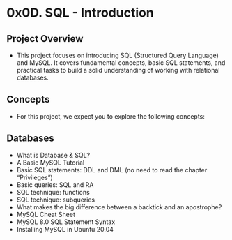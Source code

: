 # 0x0D. SQL - Introduction
## Project Overview
* This project focuses on introducing SQL (Structured Query Language) and MySQL. It covers fundamental concepts, basic SQL statements, and practical tasks to build a solid understanding of working with relational databases.

## Concepts
* For this project, we expect you to explore the following concepts:

## Databases
* What is Database & SQL?
* A Basic MySQL Tutorial
* Basic SQL statements: DDL and DML (no need to read the chapter “Privileges”)
* Basic queries: SQL and RA
* SQL technique: functions
* SQL technique: subqueries
* What makes the big difference between a backtick and an apostrophe?
* MySQL Cheat Sheet
* MySQL 8.0 SQL Statement Syntax
* Installing MySQL in Ubuntu 20.04
